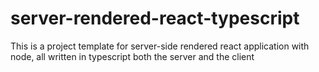 # server-rendered-react-typescript
This is a project template for server-side rendered react application with node, all written in typescript both the server and the client
